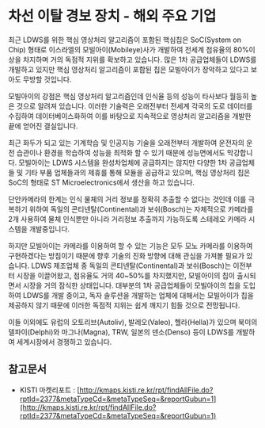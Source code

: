 # 차선 이탈 경보 장치 - 해외 주요 기업


최근 LDWS를 위한 핵심 영상처리 알고리즘이 포함된 핵심칩은 SoC(System on Chip) 형태로 이스라엘의 모빌아이(Mobileye)사가 개발하여 전세계 점유율의 80%이상을 차지하며 거의 독점적 지위를 확보하고 있습니다. 많은 1차 공급업체들이 LDWS를 개발하고 있지만 핵심 영상처리 알고리즘이 포함된 칩은 모빌아이가 장악하고 있다고 보아도 무방할 것입니다.

모빌아이의 강점은 핵심 영상처리 알고리즘인데 인식율 등의 성능이 타사보다 월등히 높은 것으로 알려져 있습니다. 이러한 기술력은 오래전부터 전세계 각국의 도로 데이터를 수집하여 데이터베이스화하여 이를 바탕으로 지속적으로 영상처리 알고리즘을 개발한 끝에 얻어진 결실입니다.

최근 화두가 되고 있는 기계학습 및 인공지능 기술을 오래전부터 개발하여 운전자의 운전 습관이나 환경을 학습하여 성능을 최적화 할 수 있기 때문에 성능면에서도 막강합니다. 모빌아이는 LDWS 시스템을 완성차업체에 공급하지는 않지만 다양한 1차 공급업체들 및 기타 부품 업체들과의 제휴를 통해 모듈을 공급하고 있으며, 핵심 영상처리 칩은 SoC의 형태로
 ST Microelectronics에서 생산을 하고 있습니다.  

단안카메라의 한계는 인식 물체의 거리 정보를 정확히 추출할 수 없다는 것인데 이를 극복하기 위하여 독일의 콘티넨탈(Continental)과 보쉬(Bosch)는 자체적으로 카메라를 2개 사용하여 물체 인식뿐만 아니라 거리정보 추출까지 가능하도록 스테레오 카메라 시스템을 개발중입니다.

하지만 모빌아이는 카메라를 이용하여 할 수 있는 기능은 모두 모노 카메라를 이용하여 구현하겠다는 방침이기
때문에 향후 기술의 진화 방향에 대해 관심을 가져볼 필요가 있습니다. LDWS 제조업체 중 독일의 콘티넨탈(Continental)과 보쉬(Bosch)는 이전부터 시장을 이끌어왔고, 점유율도 거의 40~50%를 차지했지만, 모빌아이의 칩이 출시되면서 시장을 거의 잠식한 상태입니다. 대부분의 1차 공급업체들이 모빌아이의 칩을 도입하여 LDWS를 개발 중이고,
독자 솔루션을 개발하는 업체에 대해서는 모빌아이가 칩을 제공하지 않기 때문에 이러한 독점적 지위는 쉽게 깨지기 힘들 것으로 전망됩니다.

이들 이외에도 유럽의 오토리브(Autoliv), 발레오(Valeo), 헬라(Hella)가 있으며 북미의 델파이(Delphi)와 마그나(Magna), TRW, 일본의 덴소(Denso) 등이 LDWS를 개발하여 세계시장에서 경쟁하고 있습니다.

## 참고문서
- KISTI 마켓리포트 : [http://kmaps.kisti.re.kr/rpt/findAllFile.do?rptId=2377&metaTypeCd=&metaTypeSeq=&reportGubun=1](http://kmaps.kisti.re.kr/rpt/findAllFile.do?rptId=2377&metaTypeCd=&metaTypeSeq=&reportGubun=1)

